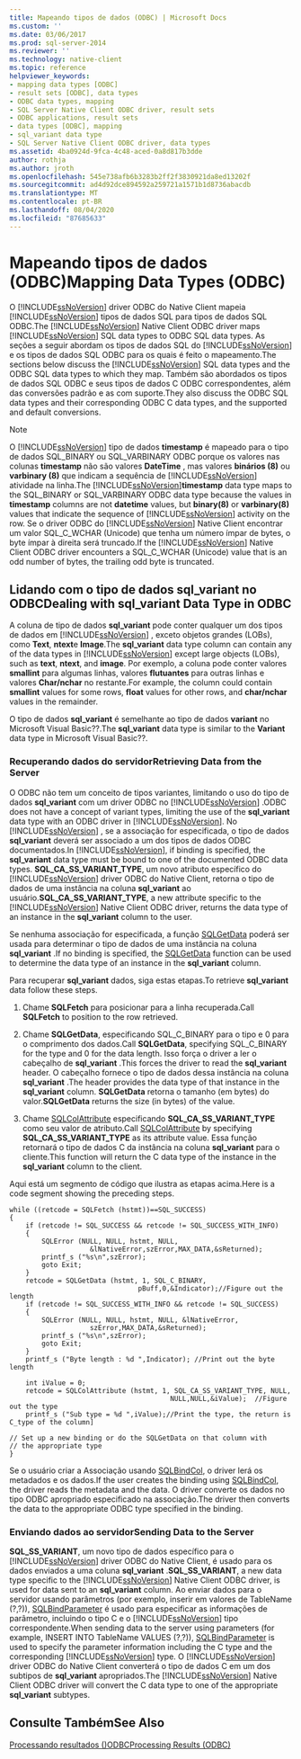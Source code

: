 ```yaml
---
title: Mapeando tipos de dados (ODBC) | Microsoft Docs
ms.custom: ''
ms.date: 03/06/2017
ms.prod: sql-server-2014
ms.reviewer: ''
ms.technology: native-client
ms.topic: reference
helpviewer_keywords:
- mapping data types [ODBC]
- result sets [ODBC], data types
- ODBC data types, mapping
- SQL Server Native Client ODBC driver, result sets
- ODBC applications, result sets
- data types [ODBC], mapping
- sql_variant data type
- SQL Server Native Client ODBC driver, data types
ms.assetid: 4ba0924d-9fca-4c48-aced-0a8d817b3dde
author: rothja
ms.author: jroth
ms.openlocfilehash: 545e738afb6b3283b2ff2f3830921da8ed13202f
ms.sourcegitcommit: ad4d92dce894592a259721a1571b1d8736abacdb
ms.translationtype: MT
ms.contentlocale: pt-BR
ms.lasthandoff: 08/04/2020
ms.locfileid: "87685633"
---
```

# <a name="mapping-data-types-odbc"></a><span data-ttu-id="a20b1-102">Mapeando tipos de dados (ODBC)</span><span class="sxs-lookup"><span data-stu-id="a20b1-102">Mapping Data Types (ODBC)</span></span>
  <span data-ttu-id="a20b1-103">O [!INCLUDE[ssNoVersion](../../includes/ssnoversion-md.md)] driver ODBC do Native Client mapeia [!INCLUDE[ssNoVersion](../../includes/ssnoversion-md.md)] tipos de dados SQL para tipos de dados SQL ODBC.</span><span class="sxs-lookup"><span data-stu-id="a20b1-103">The [!INCLUDE[ssNoVersion](../../includes/ssnoversion-md.md)] Native Client ODBC driver maps [!INCLUDE[ssNoVersion](../../includes/ssnoversion-md.md)] SQL data types to ODBC SQL data types.</span></span> <span data-ttu-id="a20b1-104">As seções a seguir abordam os tipos de dados SQL do [!INCLUDE[ssNoVersion](../../includes/ssnoversion-md.md)] e os tipos de dados SQL ODBC para os quais é feito o mapeamento.</span><span class="sxs-lookup"><span data-stu-id="a20b1-104">The sections below discuss the [!INCLUDE[ssNoVersion](../../includes/ssnoversion-md.md)] SQL data types and the ODBC SQL data types to which they map.</span></span> <span data-ttu-id="a20b1-105">Também são abordados os tipos de dados SQL ODBC e seus tipos de dados C ODBC correspondentes, além das conversões padrão e as com suporte.</span><span class="sxs-lookup"><span data-stu-id="a20b1-105">They also discuss the ODBC SQL data types and their corresponding ODBC C data types, and the supported and default conversions.</span></span>  
  
> [!NOTE]  
>  <span data-ttu-id="a20b1-106">O [!INCLUDE[ssNoVersion](../../includes/ssnoversion-md.md)] tipo de dados **timestamp** é mapeado para o tipo de dados SQL_BINARY ou SQL_VARBINARY ODBC porque os valores nas colunas **timestamp** não são valores **DateTime** , mas valores **binários (8)** ou **varbinary (8)** que indicam a sequência de [!INCLUDE[ssNoVersion](../../includes/ssnoversion-md.md)] atividade na linha.</span><span class="sxs-lookup"><span data-stu-id="a20b1-106">The [!INCLUDE[ssNoVersion](../../includes/ssnoversion-md.md)]**timestamp** data type maps to the SQL_BINARY or SQL_VARBINARY ODBC data type because the values in **timestamp** columns are not **datetime** values, but **binary(8)** or **varbinary(8)** values that indicate the sequence of [!INCLUDE[ssNoVersion](../../includes/ssnoversion-md.md)] activity on the row.</span></span> <span data-ttu-id="a20b1-107">Se o driver ODBC do [!INCLUDE[ssNoVersion](../../includes/ssnoversion-md.md)] Native Client encontrar um valor SQL_C_WCHAR (Unicode) que tenha um número ímpar de bytes, o byte ímpar à direita será truncado.</span><span class="sxs-lookup"><span data-stu-id="a20b1-107">If the [!INCLUDE[ssNoVersion](../../includes/ssnoversion-md.md)] Native Client ODBC driver encounters a SQL_C_WCHAR (Unicode) value that is an odd number of bytes, the trailing odd byte is truncated.</span></span>  
  
## <a name="dealing-with-sql_variant-data-type-in-odbc"></a><span data-ttu-id="a20b1-108">Lidando com o tipo de dados sql_variant no ODBC</span><span class="sxs-lookup"><span data-stu-id="a20b1-108">Dealing with sql_variant Data Type in ODBC</span></span>  
 <span data-ttu-id="a20b1-109">A coluna de tipo de dados **sql_variant** pode conter qualquer um dos tipos de dados em [!INCLUDE[ssNoVersion](../../includes/ssnoversion-md.md)] , exceto objetos grandes (LOBs), como **Text**, **ntext**e **Image**.</span><span class="sxs-lookup"><span data-stu-id="a20b1-109">The **sql_variant** data type column can contain any of the data types in [!INCLUDE[ssNoVersion](../../includes/ssnoversion-md.md)] except large objects (LOBs), such as **text**, **ntext**, and **image**.</span></span> <span data-ttu-id="a20b1-110">Por exemplo, a coluna pode conter valores **smallint** para algumas linhas, valores **flutuantes** para outras linhas e valores **Char/nchar** no restante.</span><span class="sxs-lookup"><span data-stu-id="a20b1-110">For example, the column could contain **smallint** values for some rows, **float** values for other rows, and **char/nchar** values in the remainder.</span></span>  
  
 <span data-ttu-id="a20b1-111">O tipo de dados **sql_variant** é semelhante ao tipo de dados **variant** no Microsoft Visual Basic??.</span><span class="sxs-lookup"><span data-stu-id="a20b1-111">The **sql_variant** data type is similar to the **Variant** data type in Microsoft Visual Basic??.</span></span>  
  
### <a name="retrieving-data-from-the-server"></a><span data-ttu-id="a20b1-112">Recuperando dados do servidor</span><span class="sxs-lookup"><span data-stu-id="a20b1-112">Retrieving Data from the Server</span></span>  
 <span data-ttu-id="a20b1-113">O ODBC não tem um conceito de tipos variantes, limitando o uso do tipo de dados **sql_variant** com um driver ODBC no [!INCLUDE[ssNoVersion](../../includes/ssnoversion-md.md)] .</span><span class="sxs-lookup"><span data-stu-id="a20b1-113">ODBC does not have a concept of variant types, limiting the use of the **sql_variant** data type with an ODBC driver in [!INCLUDE[ssNoVersion](../../includes/ssnoversion-md.md)].</span></span> <span data-ttu-id="a20b1-114">No [!INCLUDE[ssNoVersion](../../includes/ssnoversion-md.md)] , se a associação for especificada, o tipo de dados **sql_variant** deverá ser associado a um dos tipos de dados ODBC documentados.</span><span class="sxs-lookup"><span data-stu-id="a20b1-114">In [!INCLUDE[ssNoVersion](../../includes/ssnoversion-md.md)], if binding is specified, the **sql_variant** data type must be bound to one of the documented ODBC data types.</span></span> <span data-ttu-id="a20b1-115">**SQL_CA_SS_VARIANT_TYPE**, um novo atributo específico do [!INCLUDE[ssNoVersion](../../includes/ssnoversion-md.md)] driver ODBC do Native Client, retorna o tipo de dados de uma instância na coluna **sql_variant** ao usuário.</span><span class="sxs-lookup"><span data-stu-id="a20b1-115">**SQL_CA_SS_VARIANT_TYPE**, a new attribute specific to the [!INCLUDE[ssNoVersion](../../includes/ssnoversion-md.md)] Native Client ODBC driver, returns the data type of an instance in the **sql_variant** column to the user.</span></span>  
  
 <span data-ttu-id="a20b1-116">Se nenhuma associação for especificada, a função [SQLGetData](../native-client-odbc-api/sqlgetdata.md) poderá ser usada para determinar o tipo de dados de uma instância na coluna **sql_variant** .</span><span class="sxs-lookup"><span data-stu-id="a20b1-116">If no binding is specified, the [SQLGetData](../native-client-odbc-api/sqlgetdata.md) function can be used to determine the data type of an instance in the **sql_variant** column.</span></span>  
  
 <span data-ttu-id="a20b1-117">Para recuperar **sql_variant** dados, siga estas etapas.</span><span class="sxs-lookup"><span data-stu-id="a20b1-117">To retrieve **sql_variant** data follow these steps.</span></span>  
  
1.  <span data-ttu-id="a20b1-118">Chame **SQLFetch** para posicionar para a linha recuperada.</span><span class="sxs-lookup"><span data-stu-id="a20b1-118">Call **SQLFetch** to position to the row retrieved.</span></span>  
  
2.  <span data-ttu-id="a20b1-119">Chame **SQLGetData**, especificando SQL_C_BINARY para o tipo e 0 para o comprimento dos dados.</span><span class="sxs-lookup"><span data-stu-id="a20b1-119">Call **SQLGetData**, specifying SQL_C_BINARY for the type and 0 for the data length.</span></span> <span data-ttu-id="a20b1-120">Isso força o driver a ler o cabeçalho de **sql_variant** .</span><span class="sxs-lookup"><span data-stu-id="a20b1-120">This forces the driver to read the **sql_variant** header.</span></span> <span data-ttu-id="a20b1-121">O cabeçalho fornece o tipo de dados dessa instância na coluna **sql_variant** .</span><span class="sxs-lookup"><span data-stu-id="a20b1-121">The header provides the data type of that instance in the **sql_variant** column.</span></span> <span data-ttu-id="a20b1-122">**SQLGetData** retorna o tamanho (em bytes) do valor.</span><span class="sxs-lookup"><span data-stu-id="a20b1-122">**SQLGetData** returns the size (in bytes) of the value.</span></span>  
  
3.  <span data-ttu-id="a20b1-123">Chame [SQLColAttribute](../native-client-odbc-api/sqlcolattribute.md) especificando **SQL_CA_SS_VARIANT_TYPE** como seu valor de atributo.</span><span class="sxs-lookup"><span data-stu-id="a20b1-123">Call [SQLColAttribute](../native-client-odbc-api/sqlcolattribute.md) by specifying **SQL_CA_SS_VARIANT_TYPE** as its attribute value.</span></span> <span data-ttu-id="a20b1-124">Essa função retornará o tipo de dados C da instância na coluna **sql_variant** para o cliente.</span><span class="sxs-lookup"><span data-stu-id="a20b1-124">This function will return the C data type of the instance in the **sql_variant** column to the client.</span></span>  
  
 <span data-ttu-id="a20b1-125">Aqui está um segmento de código que ilustra as etapas acima.</span><span class="sxs-lookup"><span data-stu-id="a20b1-125">Here is a code segment showing the preceding steps.</span></span>  
  
```  
while ((retcode = SQLFetch (hstmt))==SQL_SUCCESS)  
{  
    if (retcode != SQL_SUCCESS && retcode != SQL_SUCCESS_WITH_INFO)  
    {  
        SQLError (NULL, NULL, hstmt, NULL,   
                    &lNativeError,szError,MAX_DATA,&sReturned);  
        printf_s ("%s\n",szError);  
        goto Exit;  
    }  
    retcode = SQLGetData (hstmt, 1, SQL_C_BINARY,   
                                pBuff,0,&Indicator);//Figure out the length  
    if (retcode != SQL_SUCCESS_WITH_INFO && retcode != SQL_SUCCESS)  
    {  
        SQLError (NULL, NULL, hstmt, NULL, &lNativeError,   
                    szError,MAX_DATA,&sReturned);  
        printf_s ("%s\n",szError);  
        goto Exit;  
    }  
    printf_s ("Byte length : %d ",Indicator); //Print out the byte length  
  
    int iValue = 0;  
    retcode = SQLColAttribute (hstmt, 1, SQL_CA_SS_VARIANT_TYPE, NULL,   
                                        NULL,NULL,&iValue);  //Figure out the type  
    printf_s ("Sub type = %d ",iValue);//Print the type, the return is C_type of the column]  
  
// Set up a new binding or do the SQLGetData on that column with   
// the appropriate type  
}  
```  
  
 <span data-ttu-id="a20b1-126">Se o usuário criar a Associação usando [SQLBindCol](../native-client-odbc-api/sqlbindcol.md), o driver lerá os metadados e os dados.</span><span class="sxs-lookup"><span data-stu-id="a20b1-126">If the user creates the binding using [SQLBindCol](../native-client-odbc-api/sqlbindcol.md), the driver reads the metadata and the data.</span></span> <span data-ttu-id="a20b1-127">O driver converte os dados no tipo ODBC apropriado especificado na associação.</span><span class="sxs-lookup"><span data-stu-id="a20b1-127">The driver then converts the data to the appropriate ODBC type specified in the binding.</span></span>  
  
### <a name="sending-data-to-the-server"></a><span data-ttu-id="a20b1-128">Enviando dados ao servidor</span><span class="sxs-lookup"><span data-stu-id="a20b1-128">Sending Data to the Server</span></span>  
 <span data-ttu-id="a20b1-129">**SQL_SS_VARIANT**, um novo tipo de dados específico para o [!INCLUDE[ssNoVersion](../../includes/ssnoversion-md.md)] driver ODBC do Native Client, é usado para os dados enviados a uma coluna **sql_variant** .</span><span class="sxs-lookup"><span data-stu-id="a20b1-129">**SQL_SS_VARIANT**, a new data type specific to the [!INCLUDE[ssNoVersion](../../includes/ssnoversion-md.md)] Native Client ODBC driver, is used for data sent to an **sql_variant** column.</span></span> <span data-ttu-id="a20b1-130">Ao enviar dados para o servidor usando parâmetros (por exemplo, inserir em valores de TableName (?,?)), [SQLBindParameter](../native-client-odbc-api/sqlbindparameter.md) é usado para especificar as informações de parâmetro, incluindo o tipo C e o [!INCLUDE[ssNoVersion](../../includes/ssnoversion-md.md)] tipo correspondente.</span><span class="sxs-lookup"><span data-stu-id="a20b1-130">When sending data to the server using parameters (for example, INSERT INTO TableName VALUES (?,?)), [SQLBindParameter](../native-client-odbc-api/sqlbindparameter.md) is used to specify the parameter information including the C type and the corresponding [!INCLUDE[ssNoVersion](../../includes/ssnoversion-md.md)] type.</span></span> <span data-ttu-id="a20b1-131">O [!INCLUDE[ssNoVersion](../../includes/ssnoversion-md.md)] driver ODBC do Native Client converterá o tipo de dados C em um dos subtipos de **sql_variant** apropriados.</span><span class="sxs-lookup"><span data-stu-id="a20b1-131">The [!INCLUDE[ssNoVersion](../../includes/ssnoversion-md.md)] Native Client ODBC driver will convert the C data type to one of the appropriate **sql_variant** subtypes.</span></span>  
  
## <a name="see-also"></a><span data-ttu-id="a20b1-132">Consulte Também</span><span class="sxs-lookup"><span data-stu-id="a20b1-132">See Also</span></span>  
 [<span data-ttu-id="a20b1-133">Processando resultados &#40;&#41;ODBC</span><span class="sxs-lookup"><span data-stu-id="a20b1-133">Processing Results &#40;ODBC&#41;</span></span>](processing-results-odbc.md)  
  
  
